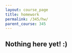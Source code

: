 ```yaml
---
layout: course_page
title: homework
permalink: /345/hw/
parent_course: 345
---
```


Nothing here yet! :)
---

